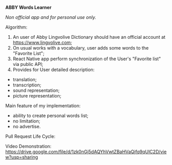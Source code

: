 **ABBY Words Learner**

_Non official app and for personal use only._

Algorithm:
1. An user of Abby Lingvolive Dictionary should have an official account at https://www.lingvolive.com;
2. On usual works with a vocabulary, user adds some words to the "Favorite List";
3. React Native app perform synchronization of the User's "Favorite list" via public API;
4. Provides for User detailed description:
- translation;
- transcription;
- sound representation;
- picture representation;

Main feature of my implementation:
- ability to create personal words list;
- no limitation;
- no advertise.


Pull Request Life Cycle:

Video Demonstration: https://drive.google.com/file/d/1zk0nGj5dAQYhVwtZBaHVaQjfq9qUlC2D/view?usp=sharing